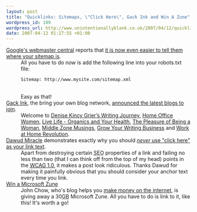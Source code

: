```yaml
---
layout: post
title: "Quicklinks: Sitemaps, \"Click Here\", Gack Ink and Win A Zune"
wordpress_id: 109
wordpress_url: http://www.unintentionallyblank.co.uk/2007/04/12/quicklinks-sitemaps-gack-ink-and-click-here/
date: 2007-04-12 01:27:55 +01:00
---
```

<dl>
<dt><a href="http://googlewebmastercentral.blogspot.com/">Google's webmaster central</a> reports that <a href="http://googlewebmastercentral.blogspot.com/2007/04/whats-new-with-sitemapsorg.html">it is now even easier to tell them where your sitemap is</a>.</dt>
<dd>All you have to do now is add the following line into your robots.txt file:<br />
<pre><code>Sitemap: http://www.mysite.com/sitemap.xml</code></pre><br />
Easy as that!</dd>
<dt><a href="http://www.gackink.com">Gack Ink</a>, the bring your own blog network, <a href="http://gackink.com/2007/04/08/new-to-gack-ink-april-8-2007/">announced the latest blogs to join</a>.</dt>
<dd>Welcome to <a href="http://internetmarketingreview.org/blog/">Denise Kincy Grier&#8217;s Writing Journey</a>, <a href="http://www.homeofficewomen.com/">Home Office Women</a>, <a href="http://www.dorischua.com/">Live Life - Organics and Your Health</a>, <a href="http://www.dorisgoshopping.com/">The Pleasure of Being a Woman</a>, <a href="http://middlezonemusings.com/">Middle Zone Musings</a>, <a href="http://www.growyourwritingbusiness.com/">Grow Your Writing Business</a> and <a href="http://www.workathomemomrevolution.blogspot.com/">Work at Home Revolution</a>.</dd>
<dt><a href="http://dmiracle.com">Dawud Miracle</a> demonstrates exactly why you should <a href="http://dmiracle.com/better-your-site/using-click-here-is-probably-hurting-your-site/"><em>never</em> use "click here" as your link text</a>.</dt>
<dd>Apart from destroying certain <abbr title="Search Engine Optimisation">SEO</abbr> properties of a link and failing no less than two (that I can think off from the top of my head) points in the <a href="http://www.w3.org/TR/WAI-WEBCONTENT/#tech-meaningful-links"><abbr title="Web Content Accessibility Guidelines">WCAG</abbr> 1.0</a>, it makes a post look ridiculous. Thanks Dawud for making it painfully obvious that you should consider your anchor text every time you link.</dd>
<dt><a href="http://www.johnchow.com/evil-blog-contest-win-a-microsoft-zune/">Win a Microsoft Zune</a></dt>
<dd>John Chow, who's blog helps you <a href="http://www.johnchow.com/">make money on the internet</a>, is giving away a 30<abbr title="GigaByte">GB</abbr> Microsoft Zune. All you have to do is link to it, like this! It's worth a go!</dd>
</dl>
